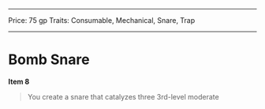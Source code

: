 
---
Price: 75 gp
Traits: Consumable, Mechanical, Snare, Trap

---

# Bomb Snare

**Item 8**

> You create a snare that catalyzes three 3rd-level moderate
